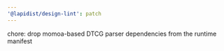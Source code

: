 ```yaml
---
'@lapidist/design-lint': patch
---
```


chore: drop momoa-based DTCG parser dependencies from the runtime manifest
